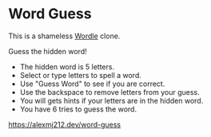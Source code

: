 # Word Guess

This is a shameless [Wordle](https://www.powerlanguage.co.uk/wordle/) clone.

Guess the hidden word!

- The hidden word is 5 letters.
- Select or type letters to spell a word.
- Use "Guess Word" to see if you are correct.
- Use the backspace to remove letters from your guess.
- You will gets hints if your letters are in the hidden word.
- You have 6 tries to guess the word.

https://alexmj212.dev/word-guess
